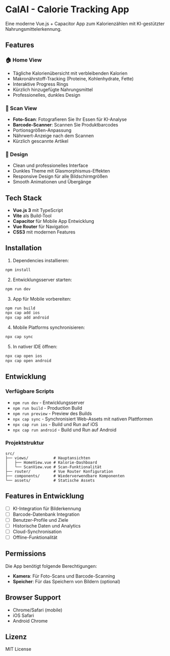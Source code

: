 # CalAI - Calorie Tracking App

Eine moderne Vue.js + Capacitor App zum Kalorienzählen mit KI-gestützter Nahrungsmittelerkennung.

## Features

### 🏠 Home View
- Tägliche Kalorienübersicht mit verbleibenden Kalorien
- Makronährstoff-Tracking (Proteine, Kohlenhydrate, Fette)
- Interaktive Progress Rings
- Kürzlich hinzugefügte Nahrungsmittel
- Professionelles, dunkles Design

### 📱 Scan View  
- **Foto-Scan**: Fotografieren Sie Ihr Essen für KI-Analyse
- **Barcode-Scanner**: Scannen Sie Produktbarcodes
- Portionsgrößen-Anpassung
- Nährwert-Anzeige nach dem Scannen
- Kürzlich gescannte Artikel

### 🎨 Design
- Clean und professionelles Interface
- Dunkles Theme mit Glasmorphismus-Effekten
- Responsive Design für alle Bildschirmgrößen
- Smooth Animationen und Übergänge

## Tech Stack

- **Vue.js 3** mit TypeScript
- **Vite** als Build-Tool
- **Capacitor** für Mobile App Entwicklung
- **Vue Router** für Navigation
- **CSS3** mit modernen Features

## Installation

1. Dependencies installieren:
```bash
npm install
```

2. Entwicklungsserver starten:
```bash
npm run dev
```

3. App für Mobile vorbereiten:
```bash
npm run build
npx cap add ios
npx cap add android
```

4. Mobile Platforms synchronisieren:
```bash
npx cap sync
```

5. In nativer IDE öffnen:
```bash
npx cap open ios
npx cap open android
```

## Entwicklung

### Verfügbare Scripts

- `npm run dev` - Entwicklungsserver
- `npm run build` - Production Build
- `npm run preview` - Preview des Builds
- `npx cap sync` - Synchronisiert Web-Assets mit nativen Plattformen
- `npx cap run ios` - Build und Run auf iOS
- `npx cap run android` - Build und Run auf Android

### Projektstruktur

```
src/
├── views/           # Hauptansichten
│   ├── HomeView.vue # Kalorie-Dashboard
│   └── ScanView.vue # Scan-Funktionalität
├── router/          # Vue Router Konfiguration
├── components/      # Wiederverwendbare Komponenten
└── assets/          # Statische Assets
```

## Features in Entwicklung

- [ ] KI-Integration für Bilderkennung
- [ ] Barcode-Datenbank Integration
- [ ] Benutzer-Profile und Ziele
- [ ] Historische Daten und Analytics
- [ ] Cloud-Synchronisation
- [ ] Offline-Funktionalität

## Permissions

Die App benötigt folgende Berechtigungen:
- **Kamera**: Für Foto-Scans und Barcode-Scanning
- **Speicher**: Für das Speichern von Bildern (optional)

## Browser Support

- Chrome/Safari (mobile)
- iOS Safari
- Android Chrome

## Lizenz

MIT License
